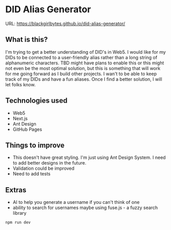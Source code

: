 # DID Alias Generator
URL: https://blackgirlbytes.github.io/did-alias-generator/
## What is this?
I'm trying to get a better understanding of DID's in Web5. I would like for my DIDs to be connected to a user-friendly alias rather than a long string of alphanumeric characters. TBD might have plans to enable this or this might not even be the most optimal solution, but this is something that will work for me going forward as I build other projects. I wan't to be able to keep track of my DIDs and have a fun aliases. Once I find a better solution, I will let folks know. 
## Technologies used
- Web5
- Next.js
- Ant Design
- GitHub Pages
## Things to improve
- This doesn't have great styling. I'm just using Ant Design System. I need to add better designs in the future.
- Validation could be improved
- Need to add tests
## Extras
-  AI to help you generate a username if you can't think of one
- ability to search for usernames maybe using fuse.js - a fuzzy search library
```
npm run dev
```

